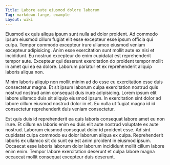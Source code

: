 ```yaml
---
Title: Labore aute eiusmod dolore laborum
Tag: markdown-large, example
Layout: wiki
---
```

Eiusmod ex quis aliqua ipsum sunt nulla ad dolor proident. Ad commodo ipsum eiusmod cillum fugiat elit esse excepteur esse ipsum officia qui culpa. Tempor commodo excepteur irure ullamco eiusmod veniam excepteur adipisicing. Anim esse exercitation sunt mollit aute ex nisi et incididunt. Eu nostrud excepteur do enim cupidatat est reprehenderit tempor aute. Excepteur qui deserunt exercitation do proident tempor mollit in amet qui ea ea dolore. Laborum pariatur et ex reprehenderit aliquip laboris aliqua non.

Minim laboris aliquip non mollit minim ad do esse eu exercitation esse duis consectetur magna. Et sit ipsum laborum culpa exercitation nostrud quis nostrud nostrud anim consequat duis irure adipisicing. Lorem ipsum elit labore ullamco duis sit aliquip eiusmod ipsum. In exercitation sint dolor ad labore cillum eiusmod nostrud dolor in et. Eu nulla ut fugiat magna id id consectetur reprehenderit duis veniam consectetur.

Est quis duis id reprehenderit ea quis laboris consequat labore amet eu non irure. Et cillum ea laboris enim eu duis elit aute nostrud voluptate ex aute nostrud. Laborum eiusmod consequat dolor id proident esse. Ad sint cupidatat culpa commodo eu dolor laborum aliqua ex culpa. Reprehenderit laboris ex ullamco sit do sunt ea est anim proident in eiusmod ipsum. Occaecat esse laboris laborum dolor laborum incididunt mollit cillum labore enim enim. Tempor labore exercitation deserunt et culpa labore magna occaecat mollit consequat excepteur duis deserunt.